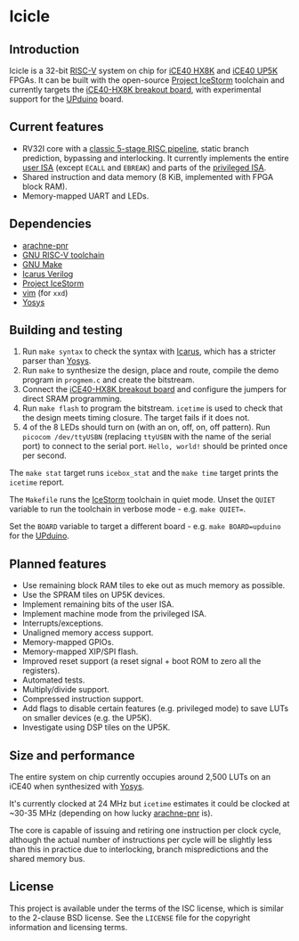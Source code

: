 # Icicle

## Introduction

Icicle is a 32-bit [RISC-V][riscv] system on chip for [iCE40 HX8K][ice40] and
[iCE40 UP5K][ice40-up5k] FPGAs. It can be built with the open-source
[Project IceStorm][icestorm] toolchain and currently targets the
[iCE40-HX8K breakout board][ice40-hx8k-breakout], with experimental support for
the [UPduino][upduino] board.

## Current features

* RV32I core with a [classic 5-stage RISC pipeline][classic-risc], static branch
  prediction, bypassing and interlocking. It currently implements the entire
  [user ISA][riscv-user] (except `ECALL` and `EBREAK`) and parts of the
  [privileged ISA][riscv-priv].
* Shared instruction and data memory (8 KiB, implemented with FPGA block RAM).
* Memory-mapped UART and LEDs.

## Dependencies

* [arachne-pnr][arachne-pnr]
* [GNU RISC-V toolchain][riscv-gnu]
* [GNU Make][make]
* [Icarus Verilog][iverilog]
* [Project IceStorm][icestorm]
* [vim][vim] (for `xxd`)
* [Yosys][yosys]

## Building and testing

1. Run `make syntax` to check the syntax with [Icarus][iverilog], which has a
   stricter parser than [Yosys][yosys].
2. Run `make` to synthesize the design, place and route, compile the demo
   program in `progmem.c` and create the bitstream.
3. Connect the [iCE40-HX8K breakout board][ice40-hx8k-breakout] and configure
   the jumpers for direct SRAM programming.
4. Run `make flash` to program the bitstream. `icetime` is used to check that
   the design meets timing closure. The target fails if it does not.
5. 4 of the 8 LEDs should turn on (with an on, off, on, off pattern). Run
   `picocom /dev/ttyUSBN` (replacing `ttyUSBN` with the name of the serial port)
   to connect to the serial port. `Hello, world!` should be printed once per
   second.

The `make stat` target runs `icebox_stat` and the `make time` target prints the
`icetime` report.

The `Makefile` runs the [IceStorm][icestorm] toolchain in quiet mode. Unset the
`QUIET` variable to run the toolchain in verbose mode - e.g. `make QUIET=`.

Set the `BOARD` variable to target a different board - e.g. `make BOARD=upduino`
for the [UPduino][upduino].

## Planned features

* Use remaining block RAM tiles to eke out as much memory as possible.
* Use the SPRAM tiles on UP5K devices.
* Implement remaining bits of the user ISA.
* Implement machine mode from the privileged ISA.
* Interrupts/exceptions.
* Unaligned memory access support.
* Memory-mapped GPIOs.
* Memory-mapped XIP/SPI flash.
* Improved reset support (a reset signal + boot ROM to zero all the registers).
* Automated tests.
* Multiply/divide support.
* Compressed instruction support.
* Add flags to disable certain features (e.g. privileged mode) to save LUTs on
  smaller devices (e.g. the UP5K).
* Investigate using DSP tiles on the UP5K.

## Size and performance

The entire system on chip currently occupies around 2,500 LUTs on an iCE40 when
synthesized with [Yosys][yosys].

It's currently clocked at 24 MHz but `icetime` estimates it could be clocked at
~30-35 MHz (depending on how lucky [arachne-pnr][arachne-pnr] is).

The core is capable of issuing and retiring one instruction per clock cycle,
although the actual number of instructions per cycle will be slightly less than
this in practice due to interlocking, branch mispredictions and the shared
memory bus.

## License

This project is available under the terms of the ISC license, which is similar
to the 2-clause BSD license. See the `LICENSE` file for the copyright
information and licensing terms.

[arachne-pnr]: https://github.com/cseed/arachne-pnr
[classic-risc]: https://en.wikipedia.org/wiki/Classic_RISC_pipeline
[ice40-hx8k-breakout]: http://www.latticesemi.com/Products/DevelopmentBoardsAndKits/iCE40HX8KBreakoutBoard.aspx
[upduino]: http://gnarlygrey.atspace.cc/development-platform.html#upduino
[ice40]: http://www.latticesemi.com/Products/FPGAandCPLD/iCE40.aspx
[ice40-up5k]: http://www.latticesemi.com/Products/FPGAandCPLD/iCE40Ultra.aspx
[icestorm]: http://www.clifford.at/icestorm/
[iverilog]: http://iverilog.icarus.com/
[make]: https://www.gnu.org/software/make/
[riscv-gnu]: https://github.com/riscv/riscv-gnu-toolchain
[riscv-priv]: https://riscv.org/specifications/privileged-isa/
[riscv-user]: https://riscv.org/specifications/
[riscv]: https://riscv.org/risc-v-isa/
[vim]: http://www.vim.org/
[yosys]: http://www.clifford.at/yosys/

